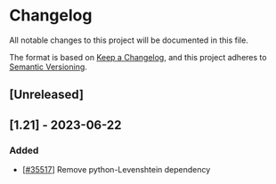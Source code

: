 # Changelog

All notable changes to this project will be documented in this file.

The format is based on [Keep a Changelog](https://keepachangelog.com/en/1.0.0/),
and this project adheres to [Semantic Versioning](https://semver.org/spec/v2.0.0.html).

## [Unreleased]

## [1.21] - 2023-06-22

### Added

- [[#35517](https://github.com/SekoiaLab/platform/issues/35517)] Remove python-Levenshtein dependency
